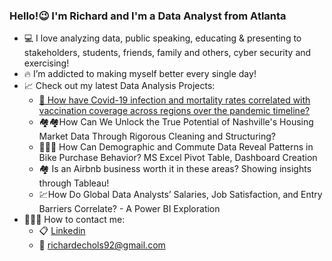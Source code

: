 ### Hello!😉 I'm Richard and I'm a Data Analyst from Atlanta
* 💻 I love analyzing data, public speaking, educating & presenting to stakeholders, students, friends, family and others, cyber security and exercising!
* 🔥 I’m addicted to making myself better every single day!
* 📈 Check out my latest Data Analysis Projects:
    * [🦠 How have Covid-19 infection and mortality rates correlated with vaccination coverage across regions over the pandemic timeline?](https://github.com/RichardEchols/How-have-Covid-19-infection-and-mortality-rates-correlated-with-vaccination-coverage-across-regions-)
    * 🏘️🏘️How Can We Unlock the True Potential of Nashville's Housing Market Data Through Rigorous Cleaning and Structuring?
    * 🚴🏿‍♂️ How Can Demographic and Commute Data Reveal Patterns in Bike Purchase Behavior? MS Excel Pivot Table, Dashboard Creation
    * 🏘️ Is an Airbnb business worth it in these areas? Showing insights through Tableau!
    * 💹How Do Global Data Analysts’ Salaries, Job Satisfaction, and Entry Barriers Correlate? - A Power BI Exploration
* 👨🏿‍💼 How to contact me:
    * 📋 [Linkedin](https://www.linkedin.com/in/richard-echols/)
    * 📧 richardechols92@gmail.com
